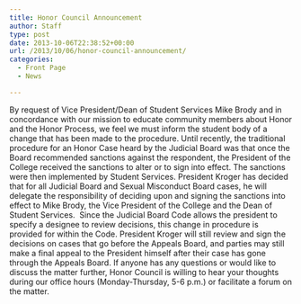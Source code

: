 ```yaml
---
title: Honor Council Announcement
author: Staff
type: post
date: 2013-10-06T22:38:52+00:00
url: /2013/10/06/honor-council-announcement/
categories:
  - Front Page
  - News

---
```

By request of Vice President/Dean of Student Services Mike Brody and in concordance with our mission to educate community members about Honor and the Honor Process, we feel we must inform the student body of a change that has been made to the procedure. Until recently, the traditional procedure for an Honor Case heard by the Judicial Board was that once the Board recommended sanctions against the respondent, the President of the College received the sanctions to alter or to sign into effect. The sanctions were then implemented by Student Services. President Kroger has decided that for all Judicial Board and Sexual Misconduct Board cases, he will delegate the responsibility of deciding upon and signing the sanctions into effect to Mike Brody, the Vice President of the College and the Dean of Student Services.  Since the Judicial Board Code allows the president to specify a designee to review decisions, this change in procedure is provided for within the Code. President Kroger will still review and sign the decisions on cases that go before the Appeals Board, and parties may still make a final appeal to the President himself after their case has gone through the Appeals Board. If anyone has any questions or would like to discuss the matter further, Honor Council is willing to hear your thoughts during our office hours (Monday-Thursday, 5-6 p.m.) or facilitate a forum on the matter.
